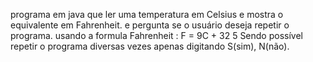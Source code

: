 programa em java que ler uma temperatura em Celsius e mostra o equivalente em Fahrenheit. e pergunta se o usuário deseja repetir o programa.
usando a formula  Fahrenheit :  F = 9C + 32
                                     5
Sendo possível repetir o programa diversas vezes apenas digitando S(sim), N(não).
